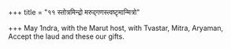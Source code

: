 +++
title = "११ स्तोत्रमिन्द्रो मरुद्गणस्त्वष्टृमान्मित्रो"

+++
May 1ndra, with the Marut host, with Tvastar, Mitra, Aryaman,  
     Accept the laud and these our gifts.